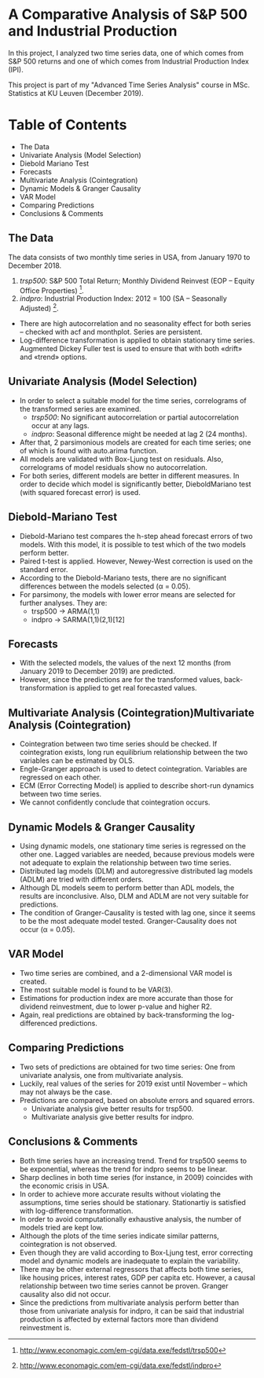 # A Comparative Analysis of S&P 500 and Industrial Production

In this project, I analyzed two time series data, one of which comes from S&P 500 returns and one of which comes from Industrial Production Index (IPI).

This project is part of my "Advanced Time Series Analysis" course in MSc. Statistics at KU Leuven (December 2019).

# Table of Contents
- The Data
- Univariate Analysis (Model Selection)
- Diebold Mariano Test
- Forecasts
- Multivariate Analysis (Cointegration)
- Dynamic Models & Granger Causality
- VAR Model
- Comparing Predictions
- Conclusions & Comments

## The Data
The data consists of two monthly time series in USA, from January 1970 to December 2018.
1. *trsp500*: S&P 500 Total Return; Monthly Dividend Reinvest (EOP – Equity Office Properties) [^1].
2. *indpro*: Industrial Production Index: 2012 = 100 (SA – Seasonally Adjusted) [^2].

[^1]: http://www.economagic.com/em-cgi/data.exe/fedstl/trsp500
[^2]: http://www.economagic.com/em-cgi/data.exe/fedstl/indpro

- There are high autocorrelation and no seasonality effect for both series – checked with acf and monthplot. Series are persistent.
- Log-difference transformation is applied to obtain stationary time series. Augmented Dickey Fuller test is used to ensure that
with both «drift» and «trend» options.

## Univariate Analysis (Model Selection)
- In order to select a suitable model for the time series, correlograms of the transformed series are examined.
  - *trsp500*: No significant autocorrelation or partial autocorrelation occur at any lags.
  - *indpro*: Seasonal difference might be needed at lag 2 (24 months).
- After that, 2 parsimonious models are created for each time series; one of which is found with auto.arima function.
- All models are validated with Box-Ljung test on residuals. Also, correlograms of model residuals show no autocorrelation.
- For both series, different models are better in different measures. In order to decide which model is significantly better, DieboldMariano test (with squared forecast error) is used.

## Diebold-Mariano Test
- Diebold-Mariano test compares the h-step ahead forecast errors of two models. With this model, it is possible to test which of
the two models perform better.
- Paired t-test is applied. However, Newey-West correction is used on the standard error.
- According to the Diebold-Mariano tests, there are no significant differences between the models selected (α = 0.05).
- For parsimony, the models with lower error means are selected for further analyses. They are:
  - trsp500 → ARMA(1,1)
  - indpro → SARMA(1,1)(2,1)[12]

## Forecasts
- With the selected models, the values of the next 12 months (from January 2019 to December 2019) are predicted.
- However, since the predictions are for the transformed values, back-transformation is applied to get real forecasted values.

## Multivariate Analysis (Cointegration)Multivariate Analysis (Cointegration)
- Cointegration between two time series should be checked. If cointegration exists, long run equilibrium relationship between the two variables can be estimated by OLS.
- Engle-Granger approach is used to detect cointegration. Variables are regressed on each other.
- ECM (Error Correcting Model) is applied to describe short-run dynamics between two time series.
- We cannot confidently conclude that cointegration occurs.

## Dynamic Models & Granger Causality
- Using dynamic models, one stationary time series is regressed on the other one. Lagged variables are needed, because previous models were not adequate to explain the relationship between two time series.
- Distributed lag models (DLM) and autoregressive distributed lag models (ADLM) are tried with different orders.
- Although DL models seem to perform better than ADL models, the results are inconclusive. Also, DLM and ADLM are not very suitable for predictions.
- The condition of Granger-Causality is tested with lag one, since it seems to be the most adequate model tested. Granger-Causality does not occur (α = 0.05).

## VAR Model
- Two time series are combined, and a 2-dimensional VAR model is created.
- The most suitable model is found to be VAR(3).
- Estimations for production index are more accurate than those for dividend reinvestment, due to lower p-value and higher R2.
- Again, real predictions are obtained by back-transforming the log-differenced predictions.

## Comparing Predictions
- Two sets of predictions are obtained for two time series: One from univariate analysis, one from multivariate analysis.
- Luckily, real values of the series for 2019 exist until November – which may not always be the case.
- Predictions are compared, based on absolute errors and squared errors.
  -  Univariate analysis give better results for trsp500.
  - Multivariate analysis give better results for indpro.

## Conclusions & Comments
- Both time series have an increasing trend. Trend for trsp500 seems to be exponential, whereas the trend for indpro seems to be
linear.
- Sharp declines in both time series (for instance, in 2009) coincides with the economic crisis in USA.
- In order to achieve more accurate results without violating the assumptions, time series should be stationary. Stationartiy is
satisfied with log-difference transformation.
- In order to avoid computationally exhaustive analysis, the number of models tried are kept low.
- Although the plots of the time series indicate similar patterns, cointegration is not observed.
- Even though they are valid according to Box-Ljung test, error correcting model and dynamic models are inadequate to explain
the variability.
- There may be other external regressors that affects both time series, like housing prices, interest rates, GDP per capita etc.
However, a causal relationship between two time series cannot be proven. Granger causality also did not occur.
- Since the predictions from multivariate analysis perform better than those from univariate analysis for indpro, it can be said that
industrial production is affected by external factors more than dividend reinvestment is.
